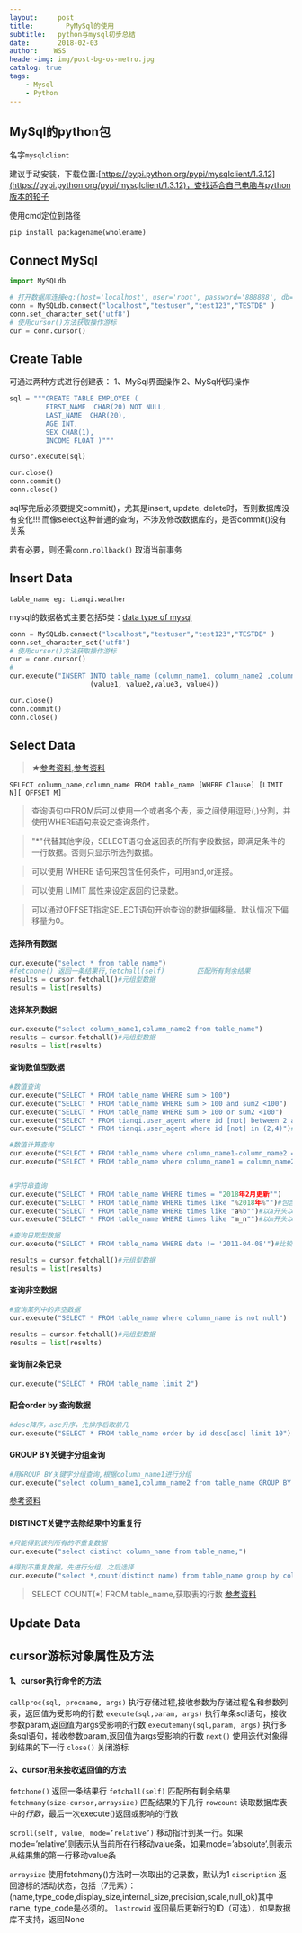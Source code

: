 ```yaml
---
layout:     post
title:        PyMySql的使用
subtitle:   python与mysql初步总结
date:       2018-02-03
author:    WSS
header-img: img/post-bg-os-metro.jpg
catalog: true
tags:
    - Mysql
    - Python
---
```



## MySql的python包 ##

名字`mysqlclient`

建议手动安装，下载位置:[https://pypi.python.org/pypi/mysqlclient/1.3.12](https://pypi.python.org/pypi/mysqlclient/1.3.12)，查找适合自己电脑与python版本的轮子

使用cmd定位到路径

`pip install packagename(wholename)`


## Connect MySql ##

```python
import MySQLdb

# 打开数据库连接eg:(host='localhost', user='root', password='888888', db='tianqi', charset='utf8')
conn = MySQLdb.connect("localhost","testuser","test123","TESTDB" )
conn.set_character_set('utf8')
# 使用cursor()方法获取操作游标 
cur = conn.cursor()
```

## Create Table ##

可通过两种方式进行创建表：
1、MySql界面操作
2、MySql代码操作

```python
sql = """CREATE TABLE EMPLOYEE (
         FIRST_NAME  CHAR(20) NOT NULL,
         LAST_NAME  CHAR(20),
         AGE INT,  
         SEX CHAR(1),
         INCOME FLOAT )"""

cursor.execute(sql)

cur.close()
conn.commit()
conn.close()
```
sql写完后必须要提交commit()，尤其是insert, update, delete时，否则数据库没有变化!!! 
而像select这种普通的查询，不涉及修改数据库的，是否commit()没有关系

若有必要，则还需`conn.rollback()`  取消当前事务

## Insert Data ##

`table_name eg: tianqi.weather`

mysql的数据格式主要包括5类：[data type of mysql](http://blog.csdn.net/bzhxuexi/article/details/43700435)

```python
conn = MySQLdb.connect("localhost","testuser","test123","TESTDB" )
conn.set_character_set('utf8')
# 使用cursor()方法获取操作游标 
cur = conn.cursor()
#
cur.execute("INSERT INTO table_name (column_name1, column_name2 ,column_name3 ,column_name4) VALUES (%s, %s, %s, %s)",
                    (value1, value2,value3, value4))

cur.close()
conn.commit()
conn.close()					
```

## Select Data ##

>*★*[参考资料](http://bbs.csdn.net/topics/390407669),[参考资料](http://blog.csdn.net/changjiangbuxi/article/details/13169861)

`SELECT column_name,column_name FROM table_name [WHERE Clause] [LIMIT N][ OFFSET M]`

>查询语句中FROM后可以使用一个或者多个表，表之间使用逗号(,)分割，并使用WHERE语句来设定查询条件。

>"*"代替其他字段，SELECT语句会返回表的所有字段数据，即满足条件的一行数据。否则只显示所选列数据。

>可以使用 WHERE 语句来包含任何条件，可用and,or连接。

>可以使用 LIMIT 属性来设定返回的记录数。

>可以通过OFFSET指定SELECT语句开始查询的数据偏移量。默认情况下偏移量为0。

#### 选择所有数据 ####
```python
cur.execute("select * from table_name")
#fetchone() 返回一条结果行,fetchall(self)        匹配所有剩余结果
results = cursor.fetchall()#元组型数据
results = list(results)
```

#### 选择某列数据 ####
```python
cur.execute("select column_name1,column_name2 from table_name")
results = cursor.fetchall()#元组型数据
results = list(results)
```

#### 查询数值型数据 ####
```python
#数值查询
cur.execute("SELECT * FROM table_name WHERE sum > 100")
cur.execute("SELECT * FROM table_name WHERE sum > 100 and sum2 <100")
cur.execute("SELECT * FROM table_name WHERE sum > 100 or sum2 <100")
cur.execute("SELECT * FROM tianqi.user_agent where id [not] between 2 and 4")#2,3,4三个
cur.execute("SELECT * FROM tianqi.user_agent where id [not] in (2,4)")#2,3,4三个

#数值计算查询
cur.execute("SELECT * FROM table_name where column_name1-column_name2 = 2")
cur.execute("SELECT * FROM table_name where column_name1 = column_name2+2")


#字符串查询
cur.execute("SELECT * FROM table_name WHERE times = "2018年2月更新"")
cur.execute("SELECT * FROM table_name WHERE times like "%2018年%"")#包含“2018年”字符的数据
cur.execute("SELECT * FROM table_name WHERE times like "a%b"")#以a开头以b结尾的字符串的数据
cur.execute("SELECT * FROM table_name WHERE times like "m_n"")#以m开头以n结尾的3个字符的数据，一个_一个字符

#查询日期型数据
cur.execute("SELECT * FROM table_name WHERE date != '2011-04-08'")#比较日期时，“<”表示早于，“>”表示晚于。

results = cursor.fetchall()#元组型数据
results = list(results)
```

#### 查询非空数据 ####
```python
#查询某列中的非空数据
cur.execute("SELECT * FROM table_name where column_name is not null")

results = cursor.fetchall()#元组型数据
results = list(results)
```

#### 查询前2条记录 ####
```python
cur.execute("SELECT * FROM table_name limit 2")
```

#### 配合order by 查询数据 ####
```python
#desc降序，asc升序，先排序后取前几
cur.execute("SELECT * FROM table_name order by id desc[asc] limit 10")
```




#### GROUP BY关键字分组查询 ####
```python
#用GROUP BY关键字分组查询,根据column_name1进行分组
cur.execute("select column_name1,column_name2 from table_name GROUP BY column_name1")


```
[参考资料](http://wiki.jikexueyuan.com/project/mysql/useful-functions/group.html)


#### DISTINCT关键字去除结果中的重复行 ####
```python
#只能得到该列所有的不重复数据
cur.execute("select distinct column_name from table_name;")

#得到不重复数据。先进行分组，之后选择
cur.execute("select *,count(distinct name) from table_name group by column_name")

```

>SELECT COUNT(*) FROM table_name,获取表的行数
[参考资料](http://blog.csdn.net/guocuifang655/article/details/3993612)


## Update Data ##





## cursor游标对象属性及方法 ##

#### 1、cursor执行命令的方法 ####

`callproc(sql, procname, args)`   执行存储过程,接收参数为存储过程名和参数列表，返回值为受影响的行数
`execute(sql,param, args)`     执行单条sql语句，接收参数param,返回值为args受影响的行数
`executemany(sql,param, args)`  执行多条sql语句，接收参数param,返回值为args受影响的行数
`next()`            使用迭代对象得到结果的下一行
`close()`           关闭游标

#### 2、cursor用来接收返回值的方法 ####

`fetchone()`        返回一条结果行
`fetchall(self)`       匹配所有剩余结果
`fetchmany(size-cursor,arraysize)`  匹配结果的下几行
`rowcount`         读取数据库表中的*行数*，最后一次execute()返回或影响的行数

`scroll(self, value, mode=’relative’)`     移动指针到某一行。如果mode=’relative’,则表示从当前所在行移动value条，如果mode=’absolute’,则表示从结果集的第一行移动value条

`arraysize`        使用fetchmany()方法时一次取出的记录数，默认为1
`discription`      返回游标的活动状态，包括（7元素）：
(name,type_code,display_size,internal_size,precision,scale,null_ok)其中name, type_code是必须的。
`lastrowid`        返回最后更新行的ID（可选），如果数据库不支持，返回None



